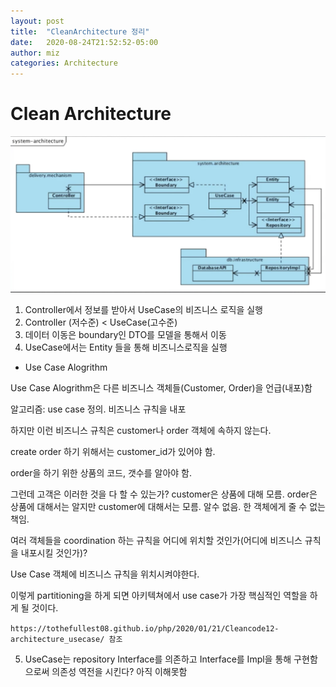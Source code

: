 ```yaml
---
layout: post
title:  "CleanArchitecture 정리"
date:   2020-08-24T21:52:52-05:00
author: miz
categories: Architecture
---
```


# Clean Architecture
![system](/assets/images/system.png)

1. Controller에서 정보를 받아서 UseCase의 비즈니스 로직을 실행
2. Controller (저수준) < UseCase(고수준)
3. 데이터 이동은 boundary인 DTO를 모델을 통해서 이동
4. UseCase에서는 Entity 들을 통해 비즈니스로직을 실행
- Use Case Alogrithm

Use Case Alogrithm은 다른 비즈니스 객체들(Customer, Order)을 언급(내포)함

알고리즘: use case 정의. 비즈니스 규칙을 내포

하지만 이런 비즈니스 규칙은 customer나 order 객체에 속하지 않는다.

create order 하기 위해서는 customer_id가 있어야 함.

order을 하기 위한 상품의 코드, 갯수를 알아야 함.

그런데 고객은 이러한 것을 다 할 수 있는가? customer은 상품에 대해 모름. order은 상품에 대해서는 알지만 customer에 대해서는 모름. 알수 없음. 한 객체에게 줄 수 없는 책임.

여러 객체들을 coordination 하는 규칙을 어디에 위치할 것인가(어디에 비즈니스 규칙을 내포시킬 것인가)?

Use Case 객체에 비즈니스 규칙을 위치시켜야한다.

이렇게 partitioning을 하게 되면 아키텍쳐에서 use case가 가장 핵심적인 역할을 하게 될 것이다.

`https://tothefullest08.github.io/php/2020/01/21/Cleancode12-architecture_usecase/ 참조`


5. UseCase는 repository Interface를 의존하고 Interface를 Impl을 통해 구현함으로써 의존성 역전을 시킨다? 
아직 이해못함